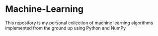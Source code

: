# Machine-Learning
This repository is my personal collection of machine learning algorithms implemented from the ground up using Python and NumPy
